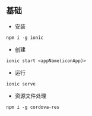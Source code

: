 ## 基础

- 安装

```
npm i -g ionic
```

- 创建

```
ionic start <appName(iconApp)>
```

- 运行

```
ionic serve
```

- 资源文件处理

```
npm i -g cordova-res
```

